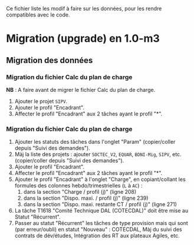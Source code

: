 Ce fichier liste les modif à faire sur les données, pour les rendre compatibles avec le code.

# Migration (upgrade) en 1.0-m3

## Migration des données

### Migration du fichier Calc du plan de charge
**NB** : A faire avant de migrer le fichier Calc du plan de charge.
1) Ajouter le projet `SIPV`.
1) Ajouter le profil "Encadrant".
1) Affecter le profil "Encadrant" aux 2 tâches ayant le profil "*".

### Migration du fichier Calc du plan de charge
1) Ajouter les statuts des tâches dans l'onglet "Param" (copier/coller depuis "Suivi des demandes").
1) Màj la liste des projets : ajouter `SOCTEC_V2`, `EQUAR`, `BDNI-Mig`, `SIPV`, etc. (copier/coller depuis "Suivi des demandes").
1) Ajouter le profil "Encadrant".
1) Affecter le profil "Encadrant" aux 2 tâches ayant le profil "*".
1) Ajouter le profil "Encadrant" à l'onglet "Charge", en copiant/collant les formules des colonnes hebdo/trimestrielles (`L` à `AC`) :
    1) dans la section "Charge / profil (j)" (ligne 208)
    1) dans la section "Dispo. maxi. / profil (j)" (ligne 239)
    1) dans la section "Dispo. maxi. restante CT / profil (j)" (ligne 271)
1) La tâche T1618 "Comité Technique DAL (COTECDAL)" doit être mise au Statut "Récurrent".
1) Passer au statut "Récurrent" les tâches de type provision mais qui sont (par erreur/oubli) en statut "Nouveau" : COTECDAL, Màj du suivi des contrats de dév/études, Intégration des RT aux plateaux Agiles, etc.

